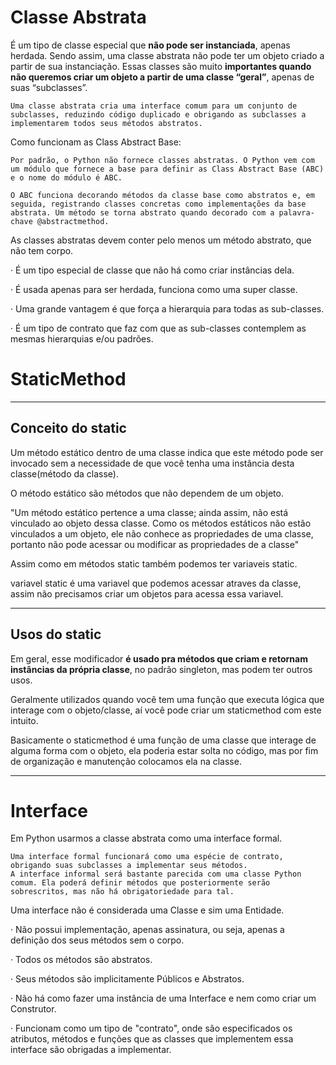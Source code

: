 # Classe Abstrata

É um tipo de classe especial que **não pode ser instanciada**, apenas herdada. Sendo assim, uma classe abstrata não pode ter um objeto criado a partir de sua instanciação. Essas classes são muito **importantes quando não queremos criar um objeto a partir de uma classe “geral”**, apenas de suas “subclasses”.


    Uma classe abstrata cria uma interface comum para um conjunto de subclasses, reduzindo código duplicado e obrigando as subclasses a implementarem todos seus métodos abstratos.

Como funcionam as Class Abstract Base:

    Por padrão, o Python não fornece classes abstratas. O Python vem com um módulo que fornece a base para definir as Class Abstract Base (ABC) e o nome do módulo é ABC.

    O ABC funciona decorando métodos da classe base como abstratos e, em seguida, registrando classes concretas como implementações da base abstrata. Um método se torna abstrato quando decorado com a palavra-chave @abstractmethod.

   As classes abstratas devem conter pelo menos um método abstrato, que não tem corpo.

·         É um tipo especial de classe que não há como criar instâncias dela.

·         É usada apenas para ser herdada, funciona como uma super classe.

·         Uma grande vantagem é que força a hierarquia para todas as sub-classes.

·         É um tipo de contrato que faz com que as sub-classes contemplem as mesmas hierarquias e/ou padrões. 

# StaticMethod
<hr>

## Conceito do static
Um método estático dentro de uma classe indica que este método pode ser invocado sem a necessidade de que você tenha uma instância desta classe(método da classe).

O método estático são métodos que não dependem de um objeto.

"Um método estático pertence a uma classe; ainda assim, não está vinculado ao objeto dessa classe. Como os métodos estáticos não estão vinculados a um objeto, ele não conhece as propriedades de uma classe, portanto não pode acessar ou modificar as propriedades de a classe"

Assim como em métodos static também podemos ter variaveis static.

variavel static é uma variavel que podemos acessar atraves da classe, assim não precisamos criar um objetos para acessa essa variavel.
<hr>

## Usos do static
Em geral, esse modificador **é usado pra métodos que criam e retornam instâncias da própria classe**, no padrão singleton, mas podem ter outros usos.

Geralmente utilizados quando você tem uma função que executa lógica que interage com o objeto/classe, aí você pode criar um staticmethod com este intuito.

Basicamente o staticmethod é uma função de uma classe que interage de alguma forma com o objeto, ela poderia estar solta no código, mas por fim de organização e manutenção colocamos ela na classe.

<hr>

# Interface

Em Python usarmos a classe abstrata como uma interface formal.

    Uma interface formal funcionará como uma espécie de contrato, obrigando suas subclasses a implementar seus métodos.
    A interface informal será bastante parecida com uma classe Python comum. Ela poderá definir métodos que posteriormente serão sobrescritos, mas não há obrigatoriedade para tal.


Uma interface não é considerada uma Classe e sim uma Entidade.

·         Não possui implementação, apenas assinatura, ou seja, apenas a definição dos seus métodos sem o corpo.

·         Todos os métodos são abstratos.

·         Seus métodos são implicitamente Públicos e Abstratos.

·         Não há como fazer uma instância de uma Interface e nem como criar um Construtor.

·         Funcionam como um tipo de "contrato", onde são especificados os atributos, métodos e funções que as classes que implementem essa interface são obrigadas a implementar.